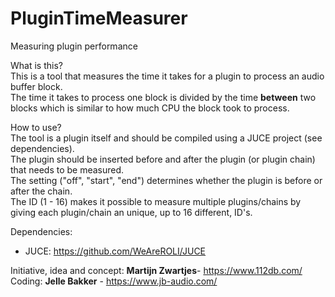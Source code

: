 # PluginTimeMeasurer
Measuring plugin performance

What is this?  
This is a tool that measures the time it takes for a plugin to process an audio buffer block.  
The time it takes to process one block is divided by the time **between** two blocks which is similar to how much CPU the block took to process.

How to use?  
The tool is a plugin itself and should be compiled using a JUCE project (see dependencies).  
The plugin should be inserted before and after the plugin (or plugin chain) that needs to be measured.  
The setting ("off", "start", "end") determines whether the plugin is before or after the chain.  
The ID (1 - 16) makes it possible to measure multiple plugins/chains by giving each plugin/chain an unique, up to 16 different, ID's.  

Dependencies:
- JUCE: https://github.com/WeAreROLI/JUCE

Initiative, idea and concept: **Martijn Zwartjes**- https://www.112db.com/  
Coding: **Jelle Bakker** - https://www.jb-audio.com/  

